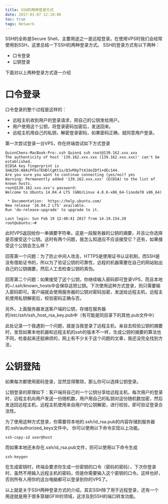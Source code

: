 ```yaml
---
title: SSH的两种登录方式
date: 2017-01-07 22:10:06
toc: true
tags: Network
---
```


SSH的全称是Secure Shell，主要用途之一是远程登录。在使用VPS时我们会经常使用到SSH，这里总结一下SSH的两种登录方式。
SSH的登录方式有以下两种：

+ 口令登录
+ 公钥登录

下面对以上两种登录方式逐一介绍

# 口令登录

口令登录的整个过程是这样的：

+ 远程主机收到用户的登录请求，把自己的公钥发给用户。
+ 用户使用这个公钥，将登录密码加密后，发送回来。
+ 远程主机用自己的私钥，解密登录密码，如果密码正确，就同意用户登录。

第一次尝试登录一台VPS，你在终端尝试如下方式登录

``` shell
QuinnChens-MacBook-Pro:.ssh Quinn$ ssh root@139.162.xxx.xxx
The authenticity of host '139.162.xxx.xxx (139.162.xxx.xxx)' can't be established.
ECDSA key fingerprint is SHA256:A8AiPFbsTEHDlCgKt1x/Q3vMXpTt4JdoIDf1+dEc144.
Are you sure you want to continue connecting (yes/no)? yes
Warning: Permanently added '139.162.xxx.xxx' (ECDSA) to the list of known hosts.
root@139.162.xxx.xxx's password:
Welcome to Ubuntu 14.04.4 LTS (GNU/Linux 4.8.6-x86_64-linode78 x86_64)

 * Documentation:  https://help.ubuntu.com/
New release '16.04.2 LTS' available.
Run 'do-release-upgrade' to upgrade to it.

Last login: Sun Feb 19 12:48:41 2017 from 14.19.154.20
root@ubuntu:~#

```

此时VPS返回给你一串摘要字符串，这是一段服务器的公钥的摘要，并且让你选择是否接受这个公钥。这时有两个问题，我怎么知道应不应该接受它？还有，如果接受这个公钥会怎么样？

回答第一个问题：为了防止中间人攻击，HTTPS是使用证书认证机制，而SSH是没有借助证书的，所以为了验证公钥的可靠性，远程的机器需要在自己的网站贴出自己的公钥摘要，然后人工去检查公钥的真伪。

回答第二个问题：如果接受了这个公钥，你继续输入密码即可登录VPS，而且本地的~/.ssh/known_hosts中会保存这把公钥。下次使用这种方式登录，则只需要输入密码即可。客户端就会使用服务器的公钥对密码加密，发送给远程主机，远程主机使用私钥解密后，校验密码正确与否。


另外，上面服务器发送客户端的公钥，存储在服务器的/etc/ssh/ssh_host_rsa_key.pub中（有可能是同目录下的其他.pub文件中）

此处记录一个我遇到一个问题，就是当我登录了远程主机，亲自去校验公钥的摘要时，发现如果本地机器和远程主机的ssh的版本不一样，生成公钥的摘要的算法也不同，检查起来还挺麻烦的，网上有不少关于这个问题的文章，我还没完全找到方法，

# 公钥登陆

如果每次都使用密码登录，显然显得繁琐，那么你可以选择公钥登录。

公钥登录的原理如下：客户端将自己的一个公钥分享给远程主机，每次用户的登录时，远程主机向用户发送一份随机数，用户用自己的私钥对这份随机数加密，然后发送回远程主机，远程主机使用来自用户的公钥解密，进行校验，即可验证登录合法性。

为了使用这种方式登录，你需要将本地的.ssh/id_rsa.pub的内容存储到服务器的.ssh/authorized_keys文件中。
你可以使用以下命令实现以上功能。

```Shell
ssh-copy-id user@host
```

而如果本地还未存在.ssh/id_rsa.pub文件，则可以使用以下命令生成

```Shell
ssh-keygen
```
在生成密钥时，终端会要求你生成一份密钥的口令（密码的密码），下次你登录时，虽然不用输入远程主机的密码，但是你需要输入这个密钥的口令。这样也好，否则所有人用你的这台电脑都可以登录到你的VPS了。


以上就是关于SSH两种登录方式的介绍，其实SSH除了用于远程登录，还有一个用途就是用于很多穿越GFW的领域，这涉及到SSH的端口转发功能。
